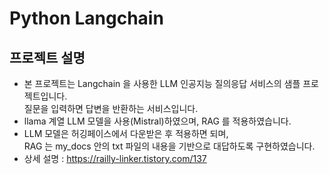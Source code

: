 # Python Langchain

## 프로젝트 설명

- 본 프로젝트는 Langchain 을 사용한 LLM 인공지능 질의응답 서비스의 샘플 프로젝트입니다.<br>
  질문을 입력하면 답변을 반환하는 서비스입니다.
- llama 계열 LLM 모델을 사용(Mistral)하였으며, RAG 를 적용하였습니다.
- LLM 모델은 허깅페이스에서 다운받은 후 적용하면 되며,<br>
  RAG 는 my_docs 안의 txt 파일의 내용을 기반으로 대답하도록 구현하였습니다.
- 상세 설명 : https://railly-linker.tistory.com/137
